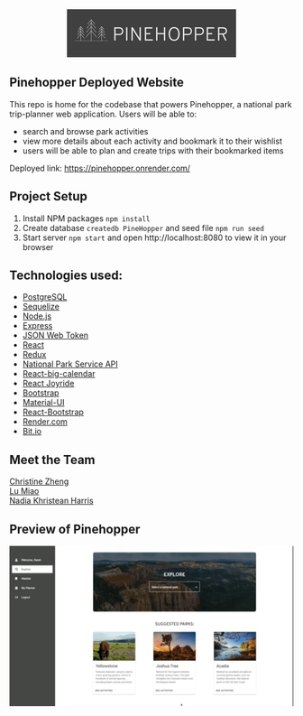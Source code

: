 <div align="center">
  <img src="./images/PINEHOPPER.png" alt="Pinehopper Logo" />
</div>

## Pinehopper Deployed Website

This repo is home for the codebase that powers Pinehopper, a national park trip-planner web application. Users will be able to:

- search and browse park activities
- view more details about each activity and bookmark it to their wishlist
- users will be able to plan and create trips with their bookmarked items

Deployed link: https://pinehopper.onrender.com/

## Project Setup

1. Install NPM packages `npm install`
2. Create database `createdb PineHopper` and seed file `npm run seed`
3. Start server `npm start` and open http://localhost:8080 to view it in your browser

## Technologies used:

- [PostgreSQL](https://www.postgresql.org)
- [Sequelize](https://sequelize.org)
- [Node.js](https://nodejs.org/en/)
- [Express](https://expressjs.com)
- [JSON Web Token](https://jwt.io)
- [React](https://reactjs.org)
- [Redux](https://redux.js.org)
- [National Park Service API](https://www.nps.gov/subjects/developer/api-documentation.htm#/)
- [React-big-calendar](https://github.com/jquense/react-big-calendar)
- [React Joyride](https://react-joyride.com/)
- [Bootstrap](https://getbootstrap.com/)
- [Material-UI](https://v4.mui.com/)
- [React-Bootstrap](https://react-bootstrap.github.io/)
- [Render.com](https://www.render.com/)
- [Bit.io](https://bit.io/)

## Meet the Team

[Christine Zheng](https://www.linkedin.com/in/zchristine/)<br />
[Lu Miao](https://www.linkedin.com/in/lu-miao-6o6/)<br />
[Nadia Khristean Harris](https://www.linkedin.com/in/nadia-khristean-harris/)

## Preview of Pinehopper

<div align="center">
    <img src="./images/pinehopper-preview.gif" alt="Preview of Pinehopper" width="800"/>
</div>
